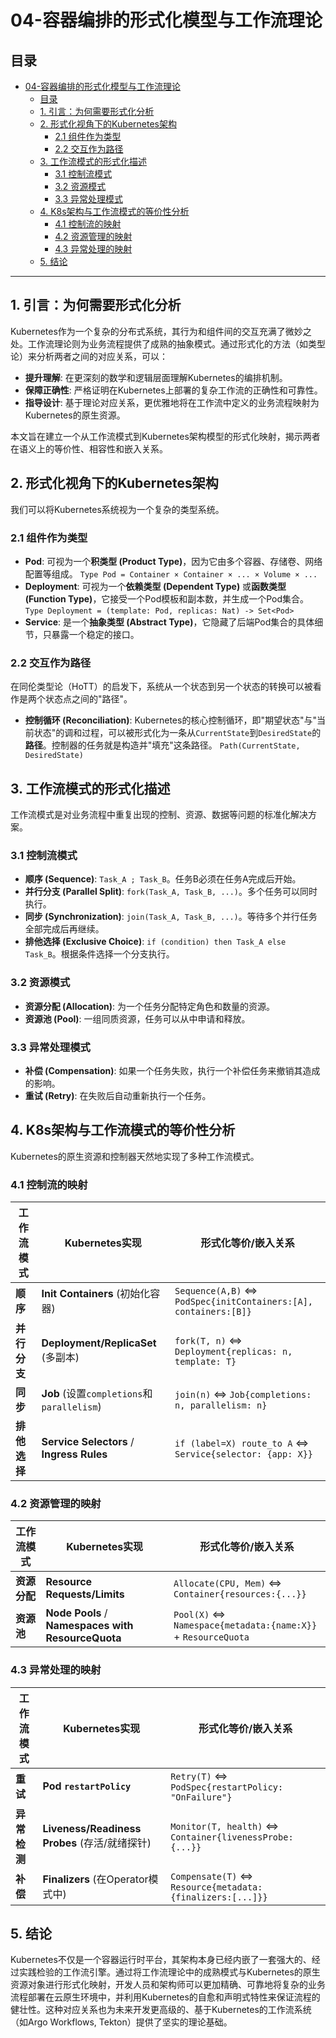 # 04-容器编排的形式化模型与工作流理论

## 目录

- [04-容器编排的形式化模型与工作流理论](#04-容器编排的形式化模型与工作流理论)
  - [目录](#目录)
  - [1. 引言：为何需要形式化分析](#1-引言为何需要形式化分析)
  - [2. 形式化视角下的Kubernetes架构](#2-形式化视角下的kubernetes架构)
    - [2.1 组件作为类型](#21-组件作为类型)
    - [2.2 交互作为路径](#22-交互作为路径)
  - [3. 工作流模式的形式化描述](#3-工作流模式的形式化描述)
    - [3.1 控制流模式](#31-控制流模式)
    - [3.2 资源模式](#32-资源模式)
    - [3.3 异常处理模式](#33-异常处理模式)
  - [4. K8s架构与工作流模式的等价性分析](#4-k8s架构与工作流模式的等价性分析)
    - [4.1 控制流的映射](#41-控制流的映射)
    - [4.2 资源管理的映射](#42-资源管理的映射)
    - [4.3 异常处理的映射](#43-异常处理的映射)
  - [5. 结论](#5-结论)

---

## 1. 引言：为何需要形式化分析

Kubernetes作为一个复杂的分布式系统，其行为和组件间的交互充满了微妙之处。工作流理论则为业务流程提供了成熟的抽象模式。通过形式化的方法（如类型论）来分析两者之间的对应关系，可以：

- **提升理解**: 在更深刻的数学和逻辑层面理解Kubernetes的编排机制。
- **保障正确性**: 严格证明在Kubernetes上部署的复杂工作流的正确性和可靠性。
- **指导设计**: 基于理论对应关系，更优雅地将在工作流中定义的业务流程映射为Kubernetes的原生资源。

本文旨在建立一个从工作流模式到Kubernetes架构模型的形式化映射，揭示两者在语义上的等价性、相容性和嵌入关系。

## 2. 形式化视角下的Kubernetes架构

我们可以将Kubernetes系统视为一个复杂的类型系统。

### 2.1 组件作为类型

- **Pod**: 可视为一个**积类型 (Product Type)**，因为它由多个容器、存储卷、网络配置等组成。
    `Type Pod = Container × Container × ... × Volume × ...`
- **Deployment**: 可视为一个**依赖类型 (Dependent Type)** 或**函数类型 (Function Type)**，它接受一个Pod模板和副本数，并生成一个Pod集合。
    `Type Deployment = (template: Pod, replicas: Nat) -> Set<Pod>`
- **Service**: 是一个**抽象类型 (Abstract Type)**，它隐藏了后端Pod集合的具体细节，只暴露一个稳定的接口。

### 2.2 交互作为路径

在同伦类型论（HoTT）的启发下，系统从一个状态到另一个状态的转换可以被看作是两个状态点之间的"路径"。

- **控制循环 (Reconciliation)**: Kubernetes的核心控制循环，即"期望状态"与"当前状态"的调和过程，可以被形式化为一条从`CurrentState`到`DesiredState`的**路径**。控制器的任务就是构造并"填充"这条路径。
    `Path(CurrentState, DesiredState)`

## 3. 工作流模式的形式化描述

工作流模式是对业务流程中重复出现的控制、资源、数据等问题的标准化解决方案。

### 3.1 控制流模式

- **顺序 (Sequence)**: `Task_A ; Task_B`。任务B必须在任务A完成后开始。
- **并行分支 (Parallel Split)**: `fork(Task_A, Task_B, ...)`。多个任务可以同时执行。
- **同步 (Synchronization)**: `join(Task_A, Task_B, ...)`。等待多个并行任务全部完成后再继续。
- **排他选择 (Exclusive Choice)**: `if (condition) then Task_A else Task_B`。根据条件选择一个分支执行。

### 3.2 资源模式

- **资源分配 (Allocation)**: 为一个任务分配特定角色和数量的资源。
- **资源池 (Pool)**: 一组同质资源，任务可以从中申请和释放。

### 3.3 异常处理模式

- **补偿 (Compensation)**: 如果一个任务失败，执行一个补偿任务来撤销其造成的影响。
- **重试 (Retry)**: 在失败后自动重新执行一个任务。

## 4. K8s架构与工作流模式的等价性分析

Kubernetes的原生资源和控制器天然地实现了多种工作流模式。

### 4.1 控制流的映射

| 工作流模式         | Kubernetes实现                                            | 形式化等价/嵌入关系                                               |
| ------------------ | --------------------------------------------------------- | ----------------------------------------------------------------- |
| **顺序**           | **Init Containers** (初始化容器)                          | `Sequence(A,B)` ⇔ `PodSpec{initContainers:[A], containers:[B]}`   |
| **并行分支**       | **Deployment/ReplicaSet** (多副本)                        | `fork(T, n)` ⇔ `Deployment{replicas: n, template: T}`             |
| **同步**           | **Job** (设置`completions`和`parallelism`)                | `join(n)` ⇔ `Job{completions: n, parallelism: n}`                  |
| **排他选择**       | **Service Selectors** / **Ingress Rules**                 | `if (label=X) route_to A` ⇔ `Service{selector: {app: X}}`         |

### 4.2 资源管理的映射

| 工作流模式         | Kubernetes实现                                   | 形式化等价/嵌入关系                                            |
| ------------------ | ------------------------------------------------ | -------------------------------------------------------------- |
| **资源分配**       | **Resource Requests/Limits**                     | `Allocate(CPU, Mem)` ⇔ `Container{resources:{...}}`            |
| **资源池**         | **Node Pools** / **Namespaces with ResourceQuota** | `Pool(X)` ⇔ `Namespace{metadata:{name:X}}` + `ResourceQuota` |

### 4.3 异常处理的映射

| 工作流模式         | Kubernetes实现                                       | 形式化等价/嵌入关系                                               |
| ------------------ | ---------------------------------------------------- | ----------------------------------------------------------------- |
| **重试**           | **Pod `restartPolicy`**                              | `Retry(T)` ⇔ `PodSpec{restartPolicy: "OnFailure"}`                |
| **异常检测**       | **Liveness/Readiness Probes** (存活/就绪探针)        | `Monitor(T, health)` ⇔ `Container{livenessProbe: {...}}`         |
| **补偿**           | **Finalizers** (在Operator模式中)                    | `Compensate(T)` ⇔ `Resource{metadata:{finalizers:[...]}}`      |

## 5. 结论

Kubernetes不仅是一个容器运行时平台，其架构本身已经内嵌了一套强大的、经过实践检验的工作流引擎。通过将工作流理论中的成熟模式与Kubernetes的原生资源对象进行形式化映射，开发人员和架构师可以更加精确、可靠地将复杂的业务流程部署在云原生环境中，并利用Kubernetes的自愈和声明式特性来保证流程的健壮性。这种对应关系也为未来开发更高级的、基于Kubernetes的工作流系统（如Argo Workflows, Tekton）提供了坚实的理论基础。
